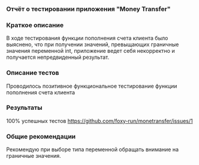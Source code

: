 ### Отчёт о тестировании приложения "Money Transfer"

### Краткое описание

В ходе тестирования функции пополнения счета клиента было выяснено, что при получении значений, превыщающих граничные значения переменной int, приложение ведет себя некорректно и получается непредвиденный результат.

### Описание тестов
Проводилось позитивное функциональное тестирование функции пополнения счета клиента

### Результаты

100% успешных тестов 
https://github.com/foxy-run/monetransfer/issues/1

### Общие рекомендации

Рекомендую при выборе типа переменной обращать внимание на граничные значения.
